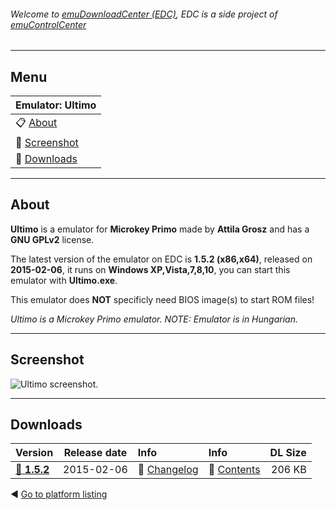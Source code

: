 ###### Welcome to [emuDownloadCenter (EDC)](https://github.com/PhoenixInteractiveNL/emuDownloadCenter/wiki/), EDC is a side project of [emuControlCenter](https://github.com/PhoenixInteractiveNL/emuControlCenter/wiki/)
***
## Menu
| **Emulator: Ultimo** |
|:---------|
| :clipboard: [About](#about) |
| :sunrise: [Screenshot](#screenshot) |
| :floppy_disk: [Downloads](#downloads) |
***
## About
**Ultimo** is a emulator for **Microkey Primo** made by **Attila Grosz** and has a **GNU GPLv2** license.

The latest version of the emulator on EDC is **1.5.2 (x86,x64)**, released on **2015-02-06**, it runs on **Windows XP,Vista,7,8,10**, you can start this emulator with **Ultimo.exe**.

This emulator does **NOT** specificly need BIOS image(s) to start ROM files!

_Ultimo is a Microkey Primo emulator. NOTE: Emulator is in Hungarian._
***
## Screenshot
![](https://raw.githubusercontent.com/PhoenixInteractiveNL/emuDownloadCenter/master/hooks/ultimo/screen.jpg "Ultimo screenshot.")
***
## Downloads
| Version  | Release date  | Info       | Info       | DL Size    |
|:---------|:-------------:|:-----------|:-----------|-----------:|
| [:floppy_disk: **1.5.2**](https://github.com/PhoenixInteractiveNL/edc-repo0005/raw/master/ultimo/1.5.2.7z) | 2015-02-06 | :page_facing_up: [Changelog](https://github.com/PhoenixInteractiveNL/edc-repo0005/blob/master/ultimo/1.5.2_changelog.txt) | :mag_right: [Contents](https://github.com/PhoenixInteractiveNL/edc-repo0005/blob/master/ultimo/1.5.2_contents.txt) | 206 KB |

:arrow_backward: [Go to platform listing](https://github.com/PhoenixInteractiveNL/emuDownloadCenter/wiki/EDC-Platform-List)
